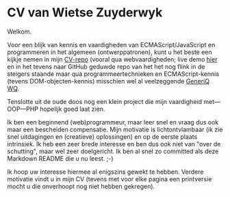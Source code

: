 # CV van Wietse Zuyderwyk #

Welkom.

Voor een blijk van kennis en vaardigheden van ECMAScript/JavaScript en programmeren in het algemeen (ontwerppatronen), kunt u het beste een kijkje nemen in mijn [CV-repo](http://github.com/wzuyderwyk/CV) (vooral qua webvaardigheden; live demo [hier](http://webkist.nl:8080/dav/CV) en in het tevens naar GitHub geduwde repo van het het nog flink in de steigers staande maar qua programmeertechnieken en ECMAScript-kennis (tevens DOM-objecten-kennis) misschien wel al veelzeggende [GeneriQ WQ](http://github.com/wzuyderwyk/WQ).

Tenslotte uit de oude doos nog een klein project die mijn vaardigheid met&mdash;OOP&mdash;PHP hopelijk goed laat zien.

Ik ben een beginnend (web)programmeur, maar leer snel en vraag dus ook maar een bescheiden compensatie. Mijn motivatie is lichtontvlambaar (ik zie snel uitdagingen en (creatieve) oplossingen) en op de eerste plaats intrinsiek. Ik heb een zeer brede interesse en ben dus ook niet van "over de schutting", maar wel zeer doelgericht. Ik ben al snel zo committed als deze Markdown README die u nu leest. ;-)

Ik hoop uw interesse hiermee al enigszins gewekt te hebben. Verdere motivatie vindt u in mijn CV (tevens met voor elke pagina een printversie mocht u die onverhoopt nog niet hebben gekregen).

